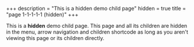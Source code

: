+++
description = "This is a hidden demo child page"
hidden = true
title = "page 1-1-1-1-1 (hidden)"
+++

This is a **hidden** demo child page. This page and all its children are hidden in the menu, arrow navigation and children shortcode as long as you aren't viewing this page or its children directly.